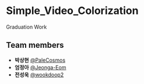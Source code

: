 # Simple_Video_Colorization
Graduation Work

## Team members

* **박상현** [@PaleCosmos](https://github.com/PaleCosmos)</br>
* **엄정아** [@Jeonga-Eom](https://github.com/Jeonga-Eom)</br>
* **전성욱** [@wookdoop2](https://github.com/wookdoop2)</br>
